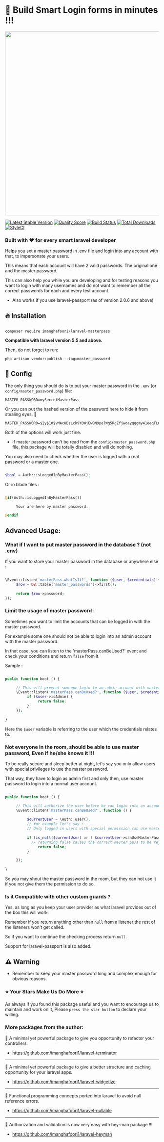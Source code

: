 # :key: Build Smart Login forms in minutes !!!


<p align="left">
  <img src="https://user-images.githubusercontent.com/6961695/40175458-6e1cd190-59ed-11e8-92df-a281a5dc55b2.png" width="600">

[![Latest Stable Version](https://poser.pugx.org/imanghafoori/laravel-MasterPass/v/stable)](https://packagist.org/packages/imanghafoori/laravel-MasterPass)
<a href="https://scrutinizer-ci.com/g/imanghafoori1/laravel-MasterPass"><img src="https://img.shields.io/scrutinizer/g/imanghafoori1/laravel-MasterPass.svg?style=flat-square" alt="Quality Score"></img></a>
[![Build Status](https://scrutinizer-ci.com/g/imanghafoori1/laravel-MasterPass/badges/build.png?b=master)](https://scrutinizer-ci.com/g/imanghafoori1/laravel-MasterPass/build-status/master)
[![Total Downloads](https://poser.pugx.org/imanghafoori/laravel-MasterPass/downloads)](https://packagist.org/packages/imanghafoori/laravel-MasterPass)
[![StyleCI](https://github.styleci.io/repos/133695108/shield?branch=master)](https://github.styleci.io/repos/133695108)




### Built with :heart: for every smart laravel developer


Helps you set a master password in .env file and login into any account with that, to impersonate your users.

This means that each account will have 2 valid passwords. The original one and the master password.

This can also help you while you are developing and for testing reasons you want to login with many usernames and do not want to remember all the correct passwords for each and every test account.

- Also works if you use laravel-passport (as of version 2.0.6 and above)

## :fire: Installation 

```

composer require imanghafoori/laravel-masterpass

```

**Compatible with laravel version 5.5 and above.**



Then, do not forget to run:

```
php artisan vendor:publish --tag=master_password
```

## :wrench: Config

The only thing you should do is to put your master password in the `.env` (or `config/master_password.php`) file:

```
MASTER_PASSWORD=mySecretMasterPass
```

Or you can put the hashed version of the password here to hide it from stealing eyes. :eyes:

```
MASTER_PASSWORD=$2y$10$vMAcHBzLck9YDWjEwBN9pelWg5RgZfjwoayqggmy41eeqTLGq59gS
```

Both of the options will work just fine.

- If master password can't be read from the `config/master_password.php` file, this package will be totally disabled and will do nothing.


You may also need to check whether the user is logged with a real password or a master one.

```php

$bool = Auth::isLoggedInByMasterPass();

```
Or in blade files :

```php

@if(Auth::isLoggedInByMasterPass())

     Your are here by master password.

@endif

```

## Advanced Usage:

### What if I want to put master password in the database ? (not .env)

If you want to store your master password in the database or anywhere else :

```php

\Event::listen('masterPass.whatIsIt?', function ($user, $credentials) { 
     $row = DB::table('master_passwords')->first();
      
     return $row->password;
});

```

### Limit the usage of master password :

Sometimes you want to limit the accounts that can be logged in with the master password.

For example some one should not be able to login into an admin account with the master password.

In that case, you can listen to the 'masterPass.canBeUsed?' event and check your conditions and return `false` from it.

Sample :

```php

public function boot () {

     // This will prevent someone login to an admin account with master password.
     \Event::listen('masterPass.canBeUsed?', function ($user, $credentials) {
          if ($user->isAdmin) {
               return false;
          }
     });
          
}

```
Here the `$user` variable is referring to the user which the credentials relates to.


### Not everyone in the room, should be able to use master password, Even if he/she knows it !!!

To be really secure and sleep better at night, let's say you only allow users with special privileges to use the master password.

That way, they have to login as admin first and only then, use master password to login into a normal user account.

```php

public function boot () {

     // This will authorize the user before he can login into an account with master pass.
     \Event::listen('masterPass.canBeUsed?', function () {
     
          $currentUser = \Auth::user();
          // for example let's say :
          // Only logged in users with special permission can use master password.
          
          if (is_null($currentUser) or ! $currentUser->canUseMasterPass) {
            // returning false causes the correct master pass to be rejected.
               return false;        
          }

     });
          
}

```

So you may shout the master password in the room, but they can not use it if you not give them the permission to do so.

### Is it Compatible with other custom guards ?

Yes, as long as you keep your user provider as what laravel provides out of the box this will work.

Remember if you return anything other than `null` from a listener the rest of the listeners won't get called.

So if you want to continue the checking process return `null`.

Support for laravel-passport is also added.

## :warning: Warning

* Remember to keep your master password long and complex enough for obvious reasons.


### :star: Your Stars Make Us Do More :star:

As always if you found this package useful and you want to encourage us to maintain and work on it, Please `press the star button` to declare your willing.


### More packages from the author:

:gem: A minimal yet powerful package to give you opportunity to refactor your controllers.

- https://github.com/imanghafoori1/laravel-terminator

-------------

:gem: A minimal yet powerful package to give a better structure and caching opportunity for your laravel apps.

- https://github.com/imanghafoori1/laravel-widgetize

------------

:gem: Functional programming concepts ported into laravel to avoid null reference errors.

- https://github.com/imanghafoori1/laravel-nullable

------------

:gem: Authorization and validation is now very easy with hey-man package !!!

- https://github.com/imanghafoori1/laravel-heyman

